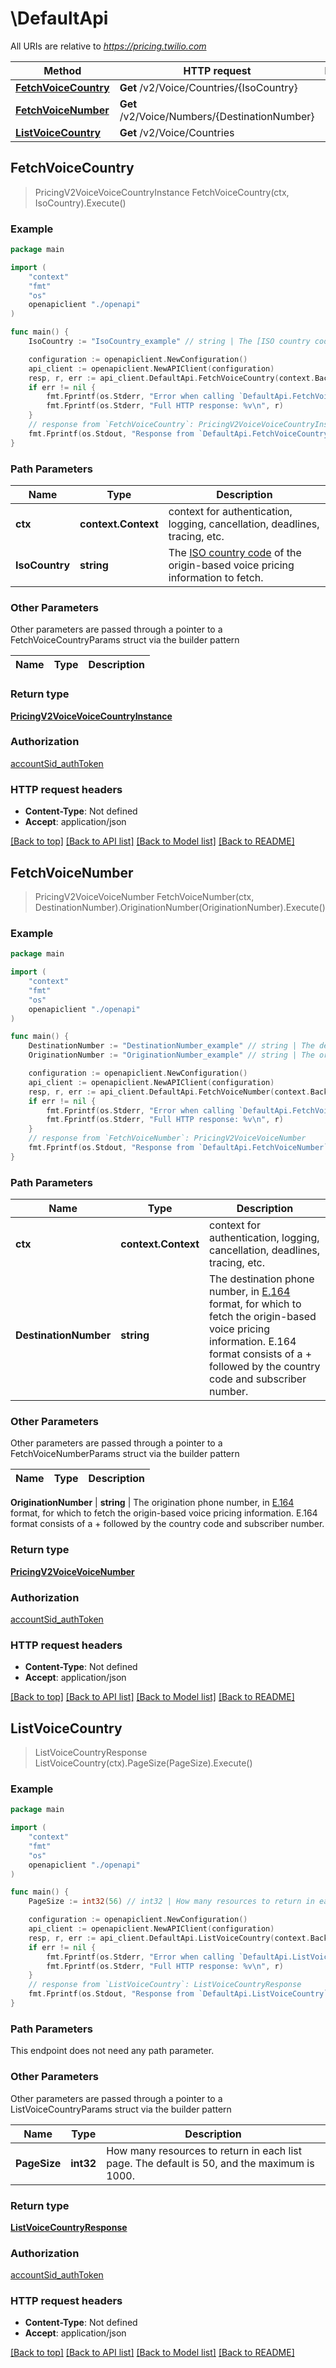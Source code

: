 # \DefaultApi

All URIs are relative to *https://pricing.twilio.com*

Method | HTTP request | Description
------------- | ------------- | -------------
[**FetchVoiceCountry**](DefaultApi.md#FetchVoiceCountry) | **Get** /v2/Voice/Countries/{IsoCountry} | 
[**FetchVoiceNumber**](DefaultApi.md#FetchVoiceNumber) | **Get** /v2/Voice/Numbers/{DestinationNumber} | 
[**ListVoiceCountry**](DefaultApi.md#ListVoiceCountry) | **Get** /v2/Voice/Countries | 



## FetchVoiceCountry

> PricingV2VoiceVoiceCountryInstance FetchVoiceCountry(ctx, IsoCountry).Execute()





### Example

```go
package main

import (
    "context"
    "fmt"
    "os"
    openapiclient "./openapi"
)

func main() {
    IsoCountry := "IsoCountry_example" // string | The [ISO country code](https://en.wikipedia.org/wiki/ISO_3166-1_alpha-2) of the origin-based voice pricing information to fetch.

    configuration := openapiclient.NewConfiguration()
    api_client := openapiclient.NewAPIClient(configuration)
    resp, r, err := api_client.DefaultApi.FetchVoiceCountry(context.Background(), IsoCountry).Execute()
    if err != nil {
        fmt.Fprintf(os.Stderr, "Error when calling `DefaultApi.FetchVoiceCountry``: %v\n", err)
        fmt.Fprintf(os.Stderr, "Full HTTP response: %v\n", r)
    }
    // response from `FetchVoiceCountry`: PricingV2VoiceVoiceCountryInstance
    fmt.Fprintf(os.Stdout, "Response from `DefaultApi.FetchVoiceCountry`: %v\n", resp)
}
```

### Path Parameters


Name | Type | Description
------------- | ------------- | -------------
**ctx** | **context.Context** | context for authentication, logging, cancellation, deadlines, tracing, etc.
**IsoCountry** | **string** | The [ISO country code](https://en.wikipedia.org/wiki/ISO_3166-1_alpha-2) of the origin-based voice pricing information to fetch.

### Other Parameters

Other parameters are passed through a pointer to a FetchVoiceCountryParams struct via the builder pattern


Name | Type | Description
------------- | ------------- | -------------


### Return type

[**PricingV2VoiceVoiceCountryInstance**](PricingV2VoiceVoiceCountryInstance.md)

### Authorization

[accountSid_authToken](../README.md#accountSid_authToken)

### HTTP request headers

- **Content-Type**: Not defined
- **Accept**: application/json

[[Back to top]](#) [[Back to API list]](../README.md#documentation-for-api-endpoints)
[[Back to Model list]](../README.md#documentation-for-models)
[[Back to README]](../README.md)


## FetchVoiceNumber

> PricingV2VoiceVoiceNumber FetchVoiceNumber(ctx, DestinationNumber).OriginationNumber(OriginationNumber).Execute()





### Example

```go
package main

import (
    "context"
    "fmt"
    "os"
    openapiclient "./openapi"
)

func main() {
    DestinationNumber := "DestinationNumber_example" // string | The destination phone number, in [E.164](https://www.twilio.com/docs/glossary/what-e164) format, for which to fetch the origin-based voice pricing information. E.164 format consists of a + followed by the country code and subscriber number.
    OriginationNumber := "OriginationNumber_example" // string | The origination phone number, in [E.164](https://www.twilio.com/docs/glossary/what-e164) format, for which to fetch the origin-based voice pricing information. E.164 format consists of a + followed by the country code and subscriber number. (optional)

    configuration := openapiclient.NewConfiguration()
    api_client := openapiclient.NewAPIClient(configuration)
    resp, r, err := api_client.DefaultApi.FetchVoiceNumber(context.Background(), DestinationNumber).OriginationNumber(OriginationNumber).Execute()
    if err != nil {
        fmt.Fprintf(os.Stderr, "Error when calling `DefaultApi.FetchVoiceNumber``: %v\n", err)
        fmt.Fprintf(os.Stderr, "Full HTTP response: %v\n", r)
    }
    // response from `FetchVoiceNumber`: PricingV2VoiceVoiceNumber
    fmt.Fprintf(os.Stdout, "Response from `DefaultApi.FetchVoiceNumber`: %v\n", resp)
}
```

### Path Parameters


Name | Type | Description
------------- | ------------- | -------------
**ctx** | **context.Context** | context for authentication, logging, cancellation, deadlines, tracing, etc.
**DestinationNumber** | **string** | The destination phone number, in [E.164](https://www.twilio.com/docs/glossary/what-e164) format, for which to fetch the origin-based voice pricing information. E.164 format consists of a + followed by the country code and subscriber number.

### Other Parameters

Other parameters are passed through a pointer to a FetchVoiceNumberParams struct via the builder pattern


Name | Type | Description
------------- | ------------- | -------------

 **OriginationNumber** | **string** | The origination phone number, in [E.164](https://www.twilio.com/docs/glossary/what-e164) format, for which to fetch the origin-based voice pricing information. E.164 format consists of a + followed by the country code and subscriber number.

### Return type

[**PricingV2VoiceVoiceNumber**](PricingV2VoiceVoiceNumber.md)

### Authorization

[accountSid_authToken](../README.md#accountSid_authToken)

### HTTP request headers

- **Content-Type**: Not defined
- **Accept**: application/json

[[Back to top]](#) [[Back to API list]](../README.md#documentation-for-api-endpoints)
[[Back to Model list]](../README.md#documentation-for-models)
[[Back to README]](../README.md)


## ListVoiceCountry

> ListVoiceCountryResponse ListVoiceCountry(ctx).PageSize(PageSize).Execute()



### Example

```go
package main

import (
    "context"
    "fmt"
    "os"
    openapiclient "./openapi"
)

func main() {
    PageSize := int32(56) // int32 | How many resources to return in each list page. The default is 50, and the maximum is 1000. (optional)

    configuration := openapiclient.NewConfiguration()
    api_client := openapiclient.NewAPIClient(configuration)
    resp, r, err := api_client.DefaultApi.ListVoiceCountry(context.Background()).PageSize(PageSize).Execute()
    if err != nil {
        fmt.Fprintf(os.Stderr, "Error when calling `DefaultApi.ListVoiceCountry``: %v\n", err)
        fmt.Fprintf(os.Stderr, "Full HTTP response: %v\n", r)
    }
    // response from `ListVoiceCountry`: ListVoiceCountryResponse
    fmt.Fprintf(os.Stdout, "Response from `DefaultApi.ListVoiceCountry`: %v\n", resp)
}
```

### Path Parameters

This endpoint does not need any path parameter.

### Other Parameters

Other parameters are passed through a pointer to a ListVoiceCountryParams struct via the builder pattern


Name | Type | Description
------------- | ------------- | -------------
 **PageSize** | **int32** | How many resources to return in each list page. The default is 50, and the maximum is 1000.

### Return type

[**ListVoiceCountryResponse**](ListVoiceCountryResponse.md)

### Authorization

[accountSid_authToken](../README.md#accountSid_authToken)

### HTTP request headers

- **Content-Type**: Not defined
- **Accept**: application/json

[[Back to top]](#) [[Back to API list]](../README.md#documentation-for-api-endpoints)
[[Back to Model list]](../README.md#documentation-for-models)
[[Back to README]](../README.md)

